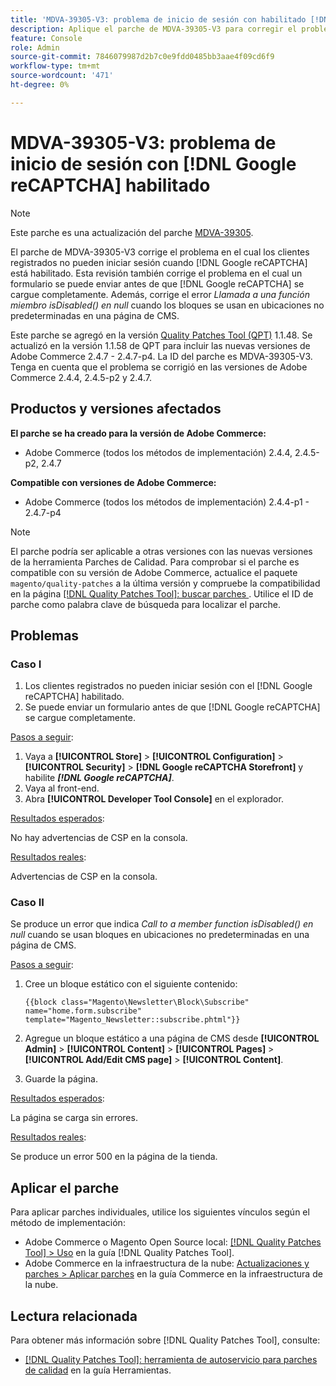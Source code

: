 ```yaml
---
title: 'MDVA-39305-V3: problema de inicio de sesión con habilitado [!DNL Google reCAPTCHA]'
description: Aplique el parche de MDVA-39305-V3 para corregir el problema de Adobe Commerce en el que los clientes registrados no pueden iniciar sesión cuando  [!DNL Google reCAPTCHA] está habilitado. Este parche también soluciona el problema en el que un formulario se puede enviar antes de que  [!DNL Google reCAPTCHA] se cargue completamente. Además, corrige el error *Call to a member function isDisabled() en null* cuando los bloques se utilizan en ubicaciones no predeterminadas en una página de CMS.
feature: Console
role: Admin
source-git-commit: 7846079987d2b7c0e9fdd0485bb3aae4f09cd6f9
workflow-type: tm+mt
source-wordcount: '471'
ht-degree: 0%

---
```


# MDVA-39305-V3: problema de inicio de sesión con [!DNL Google reCAPTCHA] habilitado

>[!NOTE]
>
>Este parche es una actualización del parche [MDVA-39305](/help/tools/quality-patches-tool/patches-available-in-qpt/v1-1-1/mdva-39305-login-issues-with-enabled-google-recaptcha.md).

El parche de MDVA-39305-V3 corrige el problema en el cual los clientes registrados no pueden iniciar sesión cuando [!DNL Google reCAPTCHA] está habilitado. Esta revisión también corrige el problema en el cual un formulario se puede enviar antes de que [!DNL Google reCAPTCHA] se cargue completamente. Además, corrige el error *Llamada a una función miembro isDisabled() en null* cuando los bloques se usan en ubicaciones no predeterminadas en una página de CMS.

Este parche se agregó en la versión [Quality Patches Tool (QPT)](https://experienceleague.adobe.com/en/docs/commerce-knowledge-base/kb/announcements/commerce-announcements/magento-quality-patches-released-new-tool-to-self-serve-quality-patches) 1.1.48. Se actualizó en la versión 1.1.58 de QPT para incluir las nuevas versiones de Adobe Commerce 2.4.7 - 2.4.7-p4. La ID del parche es MDVA-39305-V3. Tenga en cuenta que el problema se corrigió en las versiones de Adobe Commerce 2.4.4, 2.4.5-p2 y 2.4.7.

## Productos y versiones afectados

**El parche se ha creado para la versión de Adobe Commerce:**

* Adobe Commerce (todos los métodos de implementación) 2.4.4, 2.4.5-p2, 2.4.7

**Compatible con versiones de Adobe Commerce:**

* Adobe Commerce (todos los métodos de implementación) 2.4.4-p1 - 2.4.7-p4

>[!NOTE]
>
>El parche podría ser aplicable a otras versiones con las nuevas versiones de la herramienta Parches de Calidad. Para comprobar si el parche es compatible con su versión de Adobe Commerce, actualice el paquete `magento/quality-patches` a la última versión y compruebe la compatibilidad en la página [[!DNL Quality Patches Tool]: buscar parches ](https://experienceleague.adobe.com/en/docs/commerce-knowledge-base/kb/announcements/commerce-announcements/magento-quality-patches-released-new-tool-to-self-serve-quality-patches). Utilice el ID de parche como palabra clave de búsqueda para localizar el parche.

## Problemas

### Caso I

1. Los clientes registrados no pueden iniciar sesión con el [!DNL Google reCAPTCHA] habilitado.
1. Se puede enviar un formulario antes de que [!DNL Google reCAPTCHA] se cargue completamente.

<u>Pasos a seguir</u>:

1. Vaya a **[!UICONTROL Store]** > **[!UICONTROL Configuration]** > **[!UICONTROL Security]** > **[!DNL Google reCAPTCHA Storefront]** y habilite ***[!DNL Google reCAPTCHA]***.
1. Vaya al front-end.
1. Abra **[!UICONTROL Developer Tool Console]** en el explorador.

<u>Resultados esperados</u>:

No hay advertencias de CSP en la consola.

<u>Resultados reales</u>:

Advertencias de CSP en la consola.

### Caso II

Se produce un error que indica *Call to a member function isDisabled() en null* cuando se usan bloques en ubicaciones no predeterminadas en una página de CMS.

<u>Pasos a seguir</u>:

1. Cree un bloque estático con el siguiente contenido:

   ```
   {{block class="Magento\Newsletter\Block\Subscribe" name="home.form.subscribe"
   template="Magento_Newsletter::subscribe.phtml"}}
   ```

1. Agregue un bloque estático a una página de CMS desde **[!UICONTROL Admin]** > **[!UICONTROL Content]** > **[!UICONTROL Pages]** > **[!UICONTROL Add/Edit CMS page]** > **[!UICONTROL Content]**.
1. Guarde la página.

<u>Resultados esperados</u>:

La página se carga sin errores.

<u>Resultados reales</u>:

Se produce un error 500 en la página de la tienda.

## Aplicar el parche

Para aplicar parches individuales, utilice los siguientes vínculos según el método de implementación:

* Adobe Commerce o Magento Open Source local: [[!DNL Quality Patches Tool] > Uso](/help/tools/quality-patches-tool/usage.md) en la guía [!DNL Quality Patches Tool].
* Adobe Commerce en la infraestructura de la nube: [Actualizaciones y parches > Aplicar parches](https://experienceleague.adobe.com/docs/commerce-cloud-service/user-guide/develop/upgrade/apply-patches.html) en la guía Commerce en la infraestructura de la nube.

## Lectura relacionada

Para obtener más información sobre [!DNL Quality Patches Tool], consulte:

* [[!DNL Quality Patches Tool]: herramienta de autoservicio para parches de calidad](/help/tools/quality-patches-tool/quality-patches-tool-to-self-serve-quality-patches.md) en la guía Herramientas.


